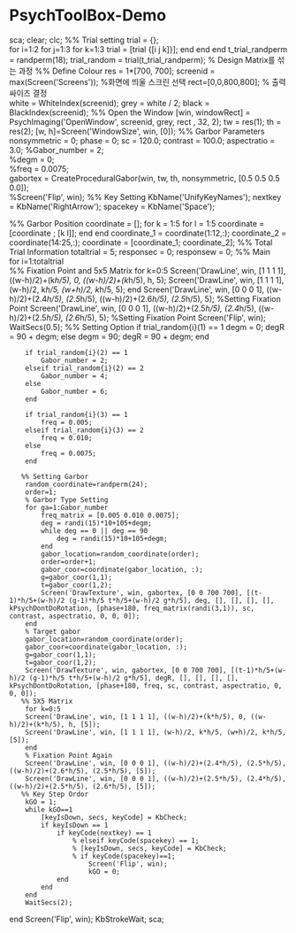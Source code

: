 # PsychToolBox-Demo

sca; clear; clc;
%% Trial setting
trial = {};  
for i=1:2 
    for j=1:3 
        for k=1:3 
            trial = [trial {[i j k]}]; 
        end 
    end 
end 
t_trial_randperm = randperm(18); 
trial_random = trial(t_trial_randperm); % Design Matrix를 섞는 과정
%% Define Colour
res = 1*[700, 700]; 
screenid = max(Screen('Screens')); %화면에 띄울 스크린 선택
rect=[0,0,800,800];  % 출력 싸이즈 결정  
white = WhiteIndex(screenid); 
grey = white / 2; 
black = BlackIndex(screenid); 
%% Open the Window
[win, windowRect] = PsychImaging('OpenWindow', screenid, grey, rect , 32, 2); 
tw = res(1); 
th = res(2); 
[w, h]=Screen('WindowSize', win, [0]); 
%% Garbor Parameters
nonsymmetric = 0; 
phase = 0; 
sc = 120.0; 
contrast = 100.0; 
aspectratio = 3.0; 
%Gabor_number = 2;       
%degm = 0;               
%freq = 0.0075;            
gabortex = CreateProceduralGabor(win, tw, th, nonsymmetric, [0.5 0.5 0.5 0.0]);  
%Screen('Flip', win); 
%% Key Setting
KbName('UnifyKeyNames'); 
nextkey = KbName('RightArrow');
spacekey = KbName('Space');

%% Garbor Position
coordinate = []; 
for k = 1:5 
    for l = 1:5 
        coordinate = [coordinate ; [k l]]; 
    end 
end 
coordinate_1 = coordinate(1:12,:); 
coordinate_2 = coordinate(14:25,:); 
coordinate = [coordinate_1; coordinate_2]; 
%% Total Trial Information
totaltrial = 5; 
responsec = 0; responsew = 0; 
%% Main      
for i=1:totaltrial        
       %% Fixation Point and 5x5 Matrix
        for k=0:5 
            Screen('DrawLine', win, [1 1 1 1], ((w-h)/2)+(k*h/5), 0, ((w-h)/2)+(k*h/5), h, 5); 
            Screen('DrawLine', win, [1 1 1 1], (w-h)/2, k*h/5, (w+h)/2, k*h/5, 5); 
        end 
        Screen('DrawLine', win, [0 0 0 1], ((w-h)/2)+(2.4*h/5), (2.5*h/5), ((w-h)/2)+(2.6*h/5), (2.5*h/5), 5); %Setting Fixation Point
        Screen('DrawLine', win, [0 0 0 1], ((w-h)/2)+(2.5*h/5), (2.4*h/5), ((w-h)/2)+(2.5*h/5), (2.6*h/5), 5); %Setting Fixation Point
        Screen('Flip', win); 
        WaitSecs(0.5); 
       %% Setting Option
        if trial_random{i}(1) == 1 
            degm = 0; 
            degR = 90 + degm; 
        else
            degm = 90; 
            degR = 90 + degm; 
        end 
             
        if trial_random{i}(2) == 1 
            Gabor_number = 2; 
        elseif trial_random{i}(2) == 2 
            Gabor_number = 4; 
        else
            Gabor_number = 6; 
        end 
             
        if trial_random{i}(3) == 1 
            freq = 0.005; 
        elseif trial_random{i}(3) == 2 
            freq = 0.010; 
        else 
            freq = 0.0075; 
        end 
                         
       %% Setting Garbor 
        random_coordinate=randperm(24); 
        order=1; 
        % Garbor Type Setting 
        for ga=1:Gabor_number          
            freq_matrix = [0.005 0.010 0.0075]; 
            deg = randi(15)*10+105+degm; 
            while deg == 0 || deg == 90 
                deg = randi(15)*10+105+degm; 
            end 
            gabor_location=random_coordinate(order); 
            order=order+1; 
            gabor_coor=coordinate(gabor_location, :); 
            g=gabor_coor(1,1); 
            t=gabor_coor(1,2); 
            Screen('DrawTexture', win, gabortex, [0 0 700 700], [(t-1)*h/5+(w-h)/2 (g-1)*h/5 t*h/5+(w-h)/2 g*h/5], deg, [], [], [], [], kPsychDontDoRotation, [phase+180, freq_matrix(randi(3,1)), sc, contrast, aspectratio, 0, 0, 0]); 
        end  
        % Target gabor 
        gabor_location=random_coordinate(order);  
        gabor_coor=coordinate(gabor_location, :); 
        g=gabor_coor(1,1); 
        t=gabor_coor(1,2); 
        Screen('DrawTexture', win, gabortex, [0 0 700 700], [(t-1)*h/5+(w-h)/2 (g-1)*h/5 t*h/5+(w-h)/2 g*h/5], degR, [], [], [], [], kPsychDontDoRotation, [phase+180, freq, sc, contrast, aspectratio, 0, 0, 0]);
       %% 5X5 Matrix 
        for k=0:5 
        Screen('DrawLine', win, [1 1 1 1], ((w-h)/2)+(k*h/5), 0, ((w-h)/2)+(k*h/5), h, [5]); 
        Screen('DrawLine', win, [1 1 1 1], (w-h)/2, k*h/5, (w+h)/2, k*h/5, [5]); 
        end          
        % Fixation Point Again         
        Screen('DrawLine', win, [0 0 0 1], ((w-h)/2)+(2.4*h/5), (2.5*h/5), ((w-h)/2)+(2.6*h/5), (2.5*h/5), [5]); 
        Screen('DrawLine', win, [0 0 0 1], ((w-h)/2)+(2.5*h/5), (2.4*h/5), ((w-h)/2)+(2.5*h/5), (2.6*h/5), [5]);          
       %% Key Step Ordor        
        kGO = 1;
        while kGO==1 
            [keyIsDown, secs, keyCode] = KbCheck; 
            if keyIsDown == 1
                if keyCode(nextkey) == 1
                    % elseif keyCode(spacekey) == 1;
                    % [keyIsDown, secs, keyCode] = KbCheck;
                    % if keyCode(spacekey)==1;
                        Screen('Flip', win);
                        kGO = 0;
                end 
            end
        end
        WaitSecs(2);
end 
Screen('Flip', win); 
KbStrokeWait; 
sca;
